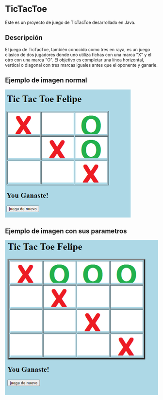 # TicTacToe

Este es un proyecto de juego de TicTacToe desarrollado en Java.

## Descripción

El juego de TicTacToe, también conocido como tres en raya, es un juego clásico de dos jugadores donde uno utiliza fichas con una marca "X" y el otro con una marca "O". El objetivo es completar una línea horizontal, vertical o diagonal con tres marcas iguales antes que el oponente y ganarle.

## Ejemplo de imagen normal
![Ejemplo del juego TicTacToe](TicTacToe/tictactoe.png)
## Ejemplo de imagen con sus parametros
![Ejemplo del juego TicTacToe con parametros](TicTacToe/tictactoemod.png)
